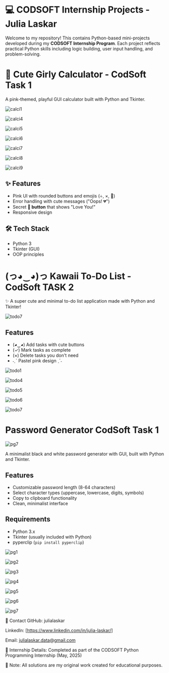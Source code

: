 # 💻 CODSOFT Internship Projects - Julia Laskar

Welcome to my repository! This contains Python-based mini-projects developed during my **CODSOFT Internship Program**. Each project reflects practical Python skills including logic building, user input handling, and problem-solving.

# 🌸 Cute Girly Calculator - CodSoft Task 1

A pink-themed, playful GUI calculator built with Python and Tkinter.

![calci1](https://github.com/user-attachments/assets/71f2c0af-6c17-40df-aa50-b5ad42dc7974)

![calci4](https://github.com/user-attachments/assets/4072e817-4e08-4277-889a-c6d574f8b360)

![calci5](https://github.com/user-attachments/assets/1b11f94b-fd4a-43fb-98f2-84a95c023321)

![calci6](https://github.com/user-attachments/assets/e5cdd6fb-7e4d-465c-bb1a-edcbaf534874)

![calci7](https://github.com/user-attachments/assets/e0ca6555-0da8-45cc-b1b0-64d398ec37ed)

![calci8](https://github.com/user-attachments/assets/1d0ea4cf-c044-4fad-a23c-5ba940af58f5)

![calci9](https://github.com/user-attachments/assets/a9f0ebea-3094-42cd-b978-a3fd4195139e)

## ✨ Features
- Pink UI with rounded buttons and emojis (÷, ×, 💖)
- Error handling with cute messages ("Oops! 💔")
- Secret **💖 button** that shows "Love You!"
- Responsive design

## 🛠️ Tech Stack
- Python 3
- Tkinter (GUI)
- OOP principles


# (っ◕‿◕)っ Kawaii To-Do List - CodSoft TASK 2

✨ A super cute and minimal to-do list application made with Python and Tkinter!

![todo7](https://github.com/user-attachments/assets/19840122-a98b-449c-8ad1-eb903d021019)

## Features
- (◕‿◕) Add tasks with cute buttons
- (✓) Mark tasks as complete
- (×) Delete tasks you don't need
- ˗ˏˋ Pastel pink design ˎˊ˗

![todo1](https://github.com/user-attachments/assets/e11dfb4a-5e4e-4ba8-86bb-139ea87bfc2d)

![todo4](https://github.com/user-attachments/assets/4e4ff084-7e70-441b-82ce-1eaff331e488)

![todo5](https://github.com/user-attachments/assets/6ab3ec28-363f-4ea8-a3b4-c0468b1d8d56)

![todo6](https://github.com/user-attachments/assets/518fd9f2-7102-4aab-b98e-571616a3d91c)

![todo7](https://github.com/user-attachments/assets/027205ee-dc33-4531-a865-d00f56df20f5)


# Password Generator CodSoft Task 1

![pg7](https://github.com/user-attachments/assets/a6534482-f0bd-4aa3-8fb7-e74b563fd1e0)

A minimalist black and white password generator with GUI, built with Python and Tkinter.

## Features
- Customizable password length (8-64 characters)
- Select character types (uppercase, lowercase, digits, symbols)
- Copy to clipboard functionality
- Clean, minimalist interface

## Requirements
- Python 3.x
- Tkinter (usually included with Python)
- pyperclip (`pip install pyperclip`)

![pg1](https://github.com/user-attachments/assets/61f34502-a0c5-4bd7-9c6c-af06c0b07e6f)

![pg2](https://github.com/user-attachments/assets/b5aa3629-04c0-42c9-a017-d67a3e54bb3f)

![pg3](https://github.com/user-attachments/assets/8f509d19-99ed-423c-8645-c19bad8ba86a)

![pg4](https://github.com/user-attachments/assets/17753113-3c43-4c7b-964f-eba7bdc1c511)

![pg5](https://github.com/user-attachments/assets/632fe928-b648-4e02-a0c1-3da9ff785678)

![pg6](https://github.com/user-attachments/assets/ca217c6e-6b87-4e81-88c9-245b86464215)

![pg7](https://github.com/user-attachments/assets/cae48864-8712-464d-a839-45a99d1830e6)

📧 Contact
GitHub: julialaskar

LinkedIn: [https://www.linkedin.com/in/julia-laskar/]

Email: julialaskar.data@gmail.com

🔹 Internship Details: Completed as part of the CODSOFT Python Programming Internship (May, 2025)

🔹 Note: All solutions are my original work created for educational purposes.
